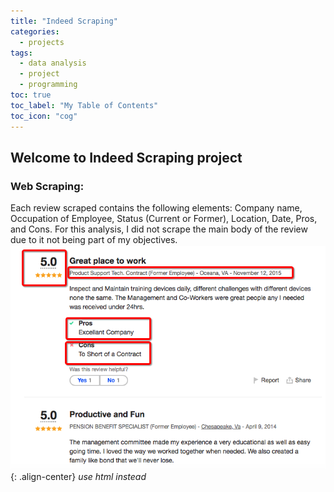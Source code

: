 ```yaml
---
title: "Indeed Scraping"
categories:
  - projects
tags:
  - data analysis
  - project
  - programming
toc: true
toc_label: "My Table of Contents"
toc_icon: "cog"
---
```



## Welcome to Indeed Scraping project



### Web Scraping:

Each review scraped contains the following elements: Company name, Occupation of Employee, Status (Current or Former), Location, Date, Pros, and Cons. For this analysis, I did not scrape the main body of the review due to it not being part of my objectives.  
![image-center](/assets/images/web/Snip20200709_2.png){: .align-center} 
*use html instead*
